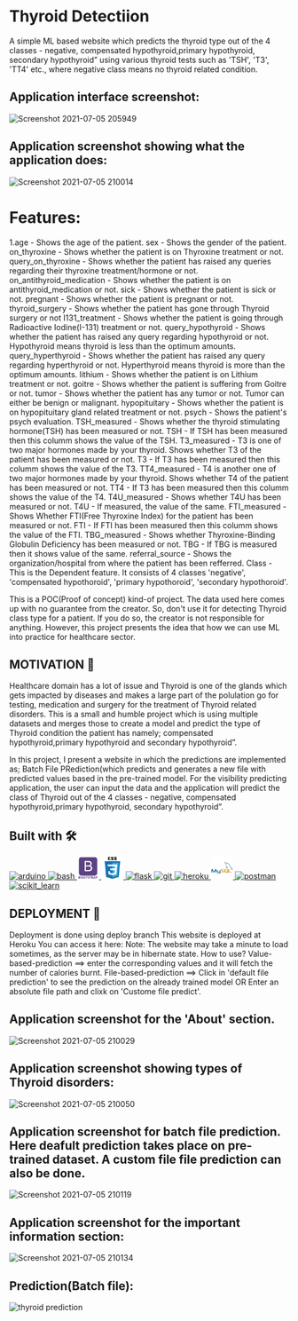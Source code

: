 # Thyroid Detectiion
A simple ML based website which predicts the thyroid type out of the 4 classes - negative, compensated hypothyroid,primary hypothyroid, secondary hypothyroid” using various thyroid tests such as 'TSH', 'T3', 'TT4' etc., where negative class means no thyroid related condition.

## Application interface screenshot:
![Screenshot 2021-07-05 205949](https://user-images.githubusercontent.com/5305547/127063302-2b8e0c7f-aa8b-4d91-9e2f-4b6f36b34319.png)


## Application screenshot showing what the application does:
![Screenshot 2021-07-05 210014](https://user-images.githubusercontent.com/5305547/127063333-04ef13a9-40bd-4886-95ba-9365a77b3e9d.png)


# Features:
1.age - Shows the age of the patient.
sex - Shows the gender of the patient.
on_thyroxine - Shows whether the patient is on Thyroxine treatment or not.
query_on_thyroxine - Shows whether the patient has raised any queries regarding their thyroxine treatment/hormone or not.
on_antithyroid_medication - Shows whether the patient is on antithyroid_medication or not.
sick - Shows whether the patient is sick or not.
pregnant - Shows whether the patient is pregnant or not.
thyroid_surgery - Shows whether the patient has gone through Thyroid surgery or not
I131_treatment - Shows whether the patient is going through Radioactive Iodine(I-131) treatment or not.
query_hypothyroid - Shows whether the patient has raised any query regarding hypothyroid or not. Hypothyroid means thyroid is less than the optimum amounts.
query_hyperthyroid - Shows whether the patient has raised any query regarding hyperthyroid or not. Hyperthyroid means thyroid is more than the optimum amounts.
lithium - Shows whether the patient is on Lithium treatment or not.
goitre - Shows whether the patient is suffering from Goitre or not.
tumor - Shows whether the patient has any tumor or not. Tumor can either be benign or malignant.
hypopituitary - Shows whether the patient is on hypopituitary gland related treatment or not.
psych - Shows the patient's psych evaluation.
TSH_measured - Shows whether the thyroid stimulating hormone(TSH) has been measured or not.
TSH - If TSH has been measured then this columm shows the value of the TSH.
T3_measured - T3 is one of two major hormones made by your thyroid. Shows whether T3 of the patient has been measured or not.
T3 - If T3 has been measured then this columm shows the value of the T3.
TT4_measured - T4 is another one of two major hormones made by your thyroid. Shows whether T4 of the patient has been measured or not.
TT4 - If T3 has been measured then this columm shows the value of the T4.
T4U_measured - Shows whether T4U has been measured or not.
T4U - If measured, the value of the same.
FTI_measured - Shows Whether FTI(Free Thyroxine Index) for the patient has been measured or not.
FTI - If FTI has been measured then this columm shows the value of the FTI.
TBG_measured - Shows whether Thyroxine-Binding Globulin Deficiency has been measured or not.
TBG - If TBG is measured then it shows value of the same.
referral_source - Shows the organization/hospital from where the patient has been refferred.
Class - This is the Dependent feature. It consists of 4 classes 'negative', 'compensated hypothoroid', 'primary hypothoroid', 'secondary hypothoroid'.

This is a POC(Proof of concept) kind-of project. The data used here comes up with no guarantee from the creator. So, don't use it for detecting Thyroid class type for a patient. If you do so, the creator is not responsible for anything. However, this project presents the idea that how we can use ML into practice for healthcare sector.

## MOTIVATION 💪
Healthcare domain has a lot of issue and Thyroid is one of the glands which gets impacted by diseases and makes a large part of the polulation go for testing, medication and surgery for the treatment of Thyroid related disorders. This is a small and humble project which is using multiple datasets and merges those to create a model and predict the type of Thyroid condition the patient has namely; compensated hypothyroid,primary hypothyroid and secondary hypothyroid”.

In this project, I present a website in which the predictions are implemented as; Batch File PRediction(which predicts and generates a new file with predicted values based in the pre-trained model. 
For the visibility predicting application, the user can input the data and the application will predict the class of Thyroid out of the 4 classes - negative, compensated hypothyroid,primary hypothyroid, secondary hypothyroid”.

## Built with 🛠️
<p align="left"> <a href="https://www.arduino.cc/" target="_blank"> <img src="https://cdn.worldvectorlogo.com/logos/arduino-1.svg" alt="arduino" width="40" height="40"/> </a> <a href="https://www.gnu.org/software/bash/" target="_blank"> <img src="https://www.vectorlogo.zone/logos/gnu_bash/gnu_bash-icon.svg" alt="bash" width="40" height="40"/> </a> <a href="https://getbootstrap.com" target="_blank"> <img src="https://raw.githubusercontent.com/devicons/devicon/master/icons/bootstrap/bootstrap-plain-wordmark.svg" alt="bootstrap" width="40" height="40"/> </a> <a href="https://www.w3schools.com/css/" target="_blank"> <img src="https://raw.githubusercontent.com/devicons/devicon/master/icons/css3/css3-original-wordmark.svg" alt="css3" width="40" height="40"/> </a><a href="https://flask.palletsprojects.com/" target="_blank"> <img src="https://www.vectorlogo.zone/logos/pocoo_flask/pocoo_flask-icon.svg" alt="flask" width="40" height="40"/> </a> <a href="https://git-scm.com/" target="_blank"> <img src="https://www.vectorlogo.zone/logos/git-scm/git-scm-icon.svg" alt="git" width="40" height="40"/> </a> <a href="https://heroku.com" target="_blank"> <img src="https://www.vectorlogo.zone/logos/heroku/heroku-icon.svg" alt="heroku" width="40" height="40"/> </a> <a href="https://www.mysql.com/" target="_blank"> <img src="https://raw.githubusercontent.com/devicons/devicon/master/icons/mysql/mysql-original-wordmark.svg" alt="mysql" width="40" height="40"/> </a><a href="https://postman.com" target="_blank"> <img src="https://www.vectorlogo.zone/logos/getpostman/getpostman-icon.svg" alt="postman" width="40" height="40"/> </a><a href="https://scikit-learn.org/" target="_blank"> <img src="https://upload.wikimedia.org/wikipedia/commons/0/05/Scikit_learn_logo_small.svg" alt="scikit_learn" width="40" height="40"/> </a></p>       

    

## DEPLOYMENT 🚀
Deployment is done using deploy branch
This website is deployed at Heroku
You can access it here: 
Note: The website may take a minute to load sometimes, as the server may be in hibernate state.
How to use?
Value-based-prediction ==> enter the corresponding values and it will fetch the number of calories burnt.
File-based-prediction  ==> Click in 'default file prediction' to see the prediction on the already trained model OR Enter an absolute file path and clixk on 'Custome file predict'.



## Application screenshot for the 'About' section.
![Screenshot 2021-07-05 210029](https://user-images.githubusercontent.com/5305547/127064493-b63dfa5f-8f72-4b12-a4da-8d66c321b106.png)

## Application screenshot showing types of Thyroid disorders:
![Screenshot 2021-07-05 210050](https://user-images.githubusercontent.com/5305547/127064589-46b6bd3d-5af0-4168-afa1-f349cbc95297.png)

## Application screenshot for batch file prediction. Here deafult prediction takes place on pre-trained dataset. A custom file file prediction can also be done.
![Screenshot 2021-07-05 210119](https://user-images.githubusercontent.com/5305547/127064657-ed43e5a7-528b-4ab8-abf7-081d39e2eb76.png)

## Application screenshot for the important information section:
![Screenshot 2021-07-05 210134](https://user-images.githubusercontent.com/5305547/127064694-5edd41bb-679f-4f42-b350-b28feeae413a.png)

## Prediction(Batch file):
![thyroid prediction](https://user-images.githubusercontent.com/5305547/127065188-4317a3cc-8f7d-4857-8f92-ada26e97d3cd.png)
